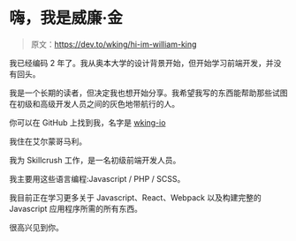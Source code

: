 # 嗨，我是威廉·金

> 原文：<https://dev.to/wking/hi-im-william-king>

我已经编码 2 年了。我从奥本大学的设计背景开始，但开始学习前端开发，并没有回头。

我是一个长期的读者，但决定我也想开始分享。我希望我写的东西能帮助那些试图在初级和高级开发人员之间的灰色地带航行的人。

你可以在 GitHub 上找到我，名字是 [wking-io](https://github.com/wking-io)

我住在艾尔蒙哥马利。

我为 Skillcrush 工作，是一名初级前端开发人员。

我主要用这些语言编程:Javascript / PHP / SCSS。

我目前正在学习更多关于 Javascript、React、Webpack 以及构建完整的 Javascript 应用程序所需的所有东西。

很高兴见到你。